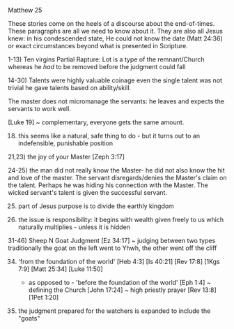 Matthew 25


These stories come on the heels of a discourse about the end-of-times.
These paragraphs are all we need to know about it.
They are also all Jesus knew: in his condescended state, He could not know the date (Matt 24:36) or exact circumstances beyond what is presented in Scripture.  

1-13) Ten virgins
Partial Rapture: Lot is a type of the remnant/Church whereas he _had_ to be removed before the judgment could fall

14-30) Talents were highly valuable coinage
	even the single talent was not trivial
	he gave talents based on ability/skill. 
  
  The master does not micromanage the servants: he leaves and expects the servants to work well.  

[Luke 19] ~ complementary, everyone gets the same amount. 
  
18) this seems like a natural, safe thing to do - but it turns out to an indefensible, punishable position


21,23) the joy of your Master
	[Zeph 3:17]
	

24-25) the man did not really know the Master- he did not also know the hit and love of the master.
	The servant disregards/denies the Master's claim on the talent.
	Perhaps he was hiding his connection with the Master.
	The wicked servant's talent is given the successful servant.

25) part of Jesus purpose is to divide the earthly kingdom


29) the issue is responsibility: it begins with wealth given freely to us which naturally multiplies - unless it is hidden


31-46) Sheep N Goat Judgment
	[Ez 34:17] ~ judging between two types
	traditionally the goat on the left went to Yhwh, the other went off the cliff

34) 'from the foundation of the world'
		[Heb 4:3]
		[Is 40:21]
		[Rev 17:8]
		[1Kgs 7:9]
		[Matt 25:34]
		[Luke 11:50]
	 - as opposed to -
	'before the foundation of the world'
		[Eph 1:4] ~ defining the Church
		[John 17:24] ~ high priestly prayer
		[Rev 13:8]
		[1Pet 1:20]

41) the judgment prepared for the watchers is expanded to include the "goats"
